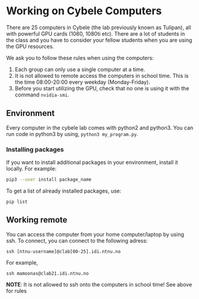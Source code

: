 # Working on Cybele Computers

There are 25 computers in Cybele (the lab previously known as Tulipan), all with powerful GPU cards (1080, 1080ti etc). There are a lot of students in the class and you have to consider your fellow students when you are using the GPU resources.

We ask you to follow these rules when using the computers:

1. Each group can only use a single computer at a time.
2. It is not allowed to remote access the computers in school time. This is the time 08:00-20:00 every weekday (Monday-Friday).
3. Before you start utilizing the GPU, check that no one is using it with the command `nvidia-smi`.


## Environment
Every computer in the cybele lab comes with python2 and python3.
You can run code in python3 by using, `python3 my_program.py`.


### Installing packages
If you want to install additional packages in your environment, install it locally. For example:

```bash
pip3 --user install package_name
```

To get a list of already installed packages, use:
```
pip list
```


## Working remote
You can access the computer from your home computer/laptop by using ssh. To connect, you can connect to the following adress:

```
ssh [ntnu-username]@clab[00-25].idi.ntnu.no
```
For example, 
```
ssh mamoonas@clab21.idi.ntnu.no
```

**NOTE**: It is not allowed to ssh onto the computers in school time! See above for rules
